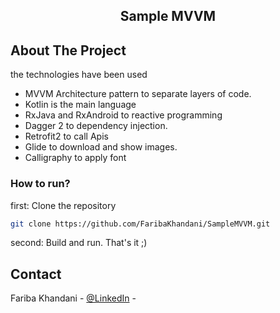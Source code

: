 
  <h2 align="center">Sample MVVM</h2>


## About The Project


the technologies have been used
* MVVM Architecture pattern to separate layers of code.
* Kotlin is the main language
* RxJava and RxAndroid to reactive programming
* Dagger 2 to dependency injection.
* Retrofit2 to call Apis
* Glide to download and show images.
* Calligraphy to apply font


### How to run?

first: Clone the repository
```sh
git clone https://github.com/FaribaKhandani/SampleMVVM.git
```
second: Build and run. That's it ;)



## Contact

Fariba Khandani - [@LinkedIn](https://www.linkedin.com/in/f-khandani//) -

